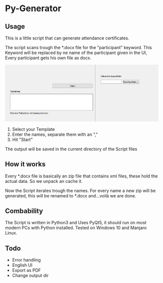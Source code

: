 # Py-Generator

## Usage
This is a little script that can generate attendance certificates.

The script scans trough the *.docx file for the "participant" keyword.
This Keyword will be replaced by ne name of the participant given in the UI,
Every participant gets his own file as docx.

![Screenshot](Screenshot1.png)
1. Select your Template
2. Enter the names, separate them with an "," 
3. Hit "Start"

The output will be saved in the current directory of the Script files

## How it works
Every *.docx file is basically an zip file that contains xml files, these hold the actual data.
So we unpack an cache it.

Now the Script iterates trough the names. For every name a new zip will be generated, this will be renamed to *.docx and...voilà we are done.

## Combability

The Script is written in Python3 and Uses PyQt5, it should run on most modern PCs with Python installed.
Tested on Windows 10 and Manjaro Linux.

## Todo
- Error handling
- English UI
- Export as PDF
- Change output dir
